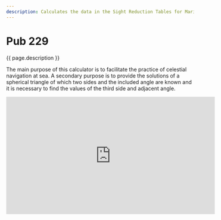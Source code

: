 ```yaml
---
description: Calculates the data in the Sight Reduction Tables for Marine Navigation (Pub. No. 229).
---
```

# Pub 229
{{ page.description }}

The main purpose of this calculator is to facilitate the practice of celestial navigation at sea. A secondary purpose is to provide the solutions of a spherical triangle of which two sides and the included angle are known and it is necessary to find the values of the third side and adjacent angle.

<iframe width="560" height="315" src="https://www.youtube.com/embed/f_2US3Euaqw" title="YouTube video player" frameborder="0" allow="accelerometer; autoplay; clipboard-write; encrypted-media; gyroscope; picture-in-picture" allowfullscreen></iframe>
